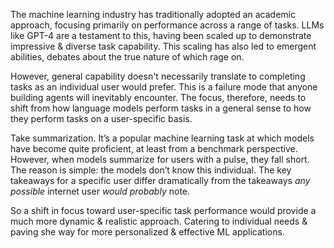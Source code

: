 The machine learning industry has traditionally adopted an academic approach, focusing primarily on performance across a range of tasks. LLMs like GPT-4 are a testament to this, having been scaled up to demonstrate impressive & diverse task capability. This scaling has also led to emergent abilities, debates about the true nature of which rage on.

However, general capability doesn't necessarily translate to completing tasks as an individual user would prefer. This is a failure mode that anyone building agents will inevitably encounter. The focus, therefore, needs to shift from how language models perform tasks in a general sense to how they perform tasks on a user-specific basis.

Take summarization. It’s a popular machine learning task at which models have become quite proficient, at least from a benchmark perspective. However, when models summarize for users with a pulse, they fall short. The reason is simple: the models don’t know this individual. The key takeaways for a specific user differ dramatically from the takeaways _any possible_ internet user _would probably_ note.

So a shift in focus toward user-specific task performance would provide a much more dynamic & realistic approach. Catering to individual needs & paving she way for more personalized & effective ML applications.
